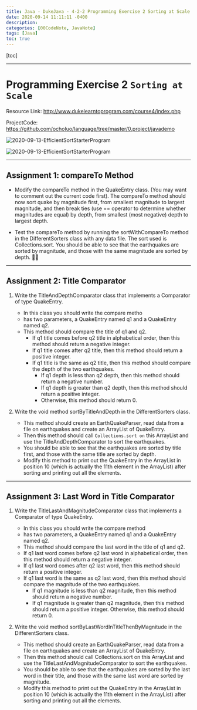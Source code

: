 ```yaml
---
title: Java - DukeJava - 4-2-2 Programming Exercise 2 Sorting at Scale
date: 2020-09-14 11:11:11 -0400
description:
categories: [00CodeNote, JavaNote]
tags: [Java]
toc: true
---
```


[toc]

---

# Programming Exercise 2 `Sorting at Scale`

Resource Link: http://www.dukelearntoprogram.com/course4/index.php

ProjectCode: https://github.com/ocholuo/language/tree/master/0.project/javademo

![2020-09-13-EfficientSortStarterProgram](https://github.com/ocholuo/ocholuo.github.io/blob/master/_posts/1.JAVA/img/javademo-EfficientSortStarterProgram.png)

![2020-09-13-EfficientSortStarterProgram](../../../../../assets/img/Javaimg/javademo-EfficientSortStarterProgram.png)


---

## Assignment 1: compareTo Method


- Modify the compareTo method in the QuakeEntry class. (You may want to comment out the current code first). The compareTo method should now sort quake by magnitude first, from smallest magnitude to largest magnitude, and then break ties (use == operator to determine whether magnitudes are equal) by depth, from smallest (most negative)
depth to largest depth.

- Test the compareTo method by running the sortWithCompareTo method in the DifferentSorters class with any data file. The sort used is Collections.sort. You should be able to see that the earthquakes are sorted by magnitude, and those with the same magnitude are sorted by depth.


---

## Assignment 2: Title Comparator

1. Write the TitleAndDepthComparator class that implements a Comparator of type QuakeEntry.
   - In this class you should write the compare metho
   - has two parameters, a QuakeEntry named q1 and a QuakeEntry named q2.
   - This method should compare the title of q1 and q2.
     - If q1 title comes before q2 title in alphabetical order, then this method should return a negative integer.
     - If q1 title comes after q2 title, then this method should return a positive integer.
     - If q1 title is the same as q2 title, then this method should compare the depth of the two earthquakes.
         - If q1 depth is less than q2 depth, then this method should return a negative number.
         - If q1 depth is greater than q2 depth, then this method should return a positive integer.
         - Otherwise, this method should return 0.


2. Write the void method sortByTitleAndDepth in the DifferentSorters class.
   - This method should create an EarthQuakeParser, read data from a file on earthquakes and create an ArrayList of QuakeEntry.
   - Then this method should call `Collections.sort on` this ArrayList and use the TitleAndDepthComparator to sort the earthquakes.
   - You should be able to see that the earthquakes are sorted by title first, and those with the same title are sorted by depth.
   - Modify this method to print out the QuakeEntry in the ArrayList in position 10 (which is actually the 11th element in the ArrayList) after sorting and printing out all the elements.



---

## Assignment 3: Last Word in Title Comparator

1. Write the TitleLastAndMagnitudeComparator class that implements a Comparator of type QuakeEntry.
   - In this class you should write the compare method
   - has two parameters, a QuakeEntry named q1 and a QuakeEntry named q2.
   - This method should compare the last word in the title of q1 and q2.
   - If q1 last word comes before q2 last word in alphabetical order, then this method should return a negative integer.
   - If q1 last word comes after q2 last word, then this method should return a positive integer.
   - If q1 last word is the same as q2 last word, then this method should compare the magnitude of the two earthquakes.
       - If q1 magnitude is less than q2 magnitude, then this method should return a negative number.
       - If q1 magnitude is greater than q2 magnitude, then this method should return a positive integer. Otherwise, this method should return 0.


2. Write the void method sortByLastWordInTitleThenByMagnitude in the DifferentSorters class.
   - This method should create an EarthQuakeParser, read data from a file on earthquakes and create an ArrayList of QuakeEntry.
   - Then this method should call Collections.sort on this ArrayList and use the TitleLastAndMagnitudeComparator to sort the earthquakes.
   - You should be able to see that the earthquakes are sorted by the last word in their title, and those with the same last word are sorted by magnitude.
   - Modify this method to print out the QuakeEntry in the ArrayList in position 10 (which is actually the 11th element in the ArrayList) after sorting and printing out all the elements.

